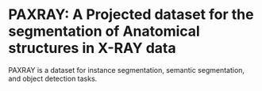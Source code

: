 # PAXRAY: A Projected dataset for the segmentation of Anatomical structures in X-RAY data

PAXRAY is a dataset for instance segmentation, semantic segmentation, and object detection tasks.
